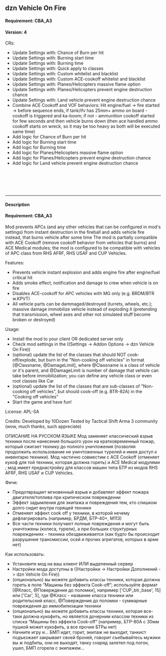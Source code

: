 ## dzn Vehicle On Fire

#### Requirement: CBA_A3
#### Version: 4

CRs:
- Update Settings with: Chance of Burn per hit
- Update Settings with: Burning start time
- Update Settings with: Burning time
- Update Settings with: Quick apply to classes
- Update Settings with: Custom whitelist and blacklist
- Update Settings with: Custom ACE-cookoff whitelist and blacklist
- Update Settings with: Planes/Helicopters massive flame option
- Update Settings with: Planes/Helicopters prevent engine destruction chance
- Update Settings with: Land vehicle prevent engine destruction chance
- Combine ACE Cookoff and VOF behaviors: Hit engine/fuel -> fire started -> before sequence ends, if tank/ifv has 25mm+ ammo on board - cookoff is triggered and ka-boom; if not - ammunition cookoff started for few seconds and then vehicle burns down (then ace handled ammo cookoff starts on wreck, so it may be too heavy as both will be executed same time)
- Add logic for Chance of Burn per hit
- Add logic for Burning start time
- Add logic for Burning time
- Add logic for Planes/Helicopters massive flame option
- Add logic for Planes/Helicopters prevent engine destruction chance
- Add logic for Land vehicle prevent engine destruction chance



<br /><br /><br /><br /><hr />
#### Description
#### Requirement: CBA_A3

Mod prevents APCs (and any other vehicles that can be configured in mod's settings) from instant destruction in the fireball and adds vehicle fire instead, that burns vehicle after some time
The mod is partially compatible with ACE Cookoff (remove cookoff behavior from vehicles that burns) and ACE Medical modules; the mod is configured to be compatible with vehicles of APC class from RHS AFRF, RHS USAF and CUP Vehicles.

Features:
- Prevents vehicle instant explosion and adds engine fire after engine/fuel critical hit
- Adds smoke effect, notification and damage to crew when vehicle is on fire
- Disables ACE-cookoff for APC vehicles with MG only (e.g. BRDM/BTR w.KPVT)
- All vehicle parts can be dammaged/destroyed (turrets, wheels, etc.); massive damage immobilize vehicle instead of exploding it (pretending that transmission, wheel axes and other not simulated stuff become broken or destroyed)

Usage:
- Install the mod to your client OR dedicated server only
- Check mod settings in the ((Settings -> Addon Options -> dzn Vehicle On Fire))
- (optional) update the list of the classes that should NOT cook-off/explode, but burn in the "Non-cooking off vehicles" in format [@Classname, @DamageLimit], where @Classname is a class of vehicle or it's parent, and @DamageLimit is number of damage that vehicle can take before immobilization; you can define any vehicle class or even root classes like Car
- (optional) update the list of the classes that are sub-classes of "Non-cooking off vehicles", but should cook-off (e.g. BTR-82A) in the "Cooking off vehicles"
- Start the game and have fun!

License: APL-SA

Credits:
Developed by 10Dozen
Tested by Tactical Shift Arma 3 community (wow, much thanks, such appreciate)

ОПИСАНИЕ НА РУССКОМ ЯЗЫКЕ
Мод заменяет классический взрыв техники после нанесения большого урон на кратковременный пожар, который сжигает технику до полного уничтожения (позволяя продолжить использование не уничтоженных турелей и имея доступ к инвентарю техники).
Мод частично совместим с ACE Cookoff (отменяет кукоф для той техники, которая должна гореть) и ACE Medical модулями ; мод имеет преднастройку для классов машин типа БТР из модов RHS AFRF, RHS USAF и CUP Vehicles.

Фичи:
- Предотвращает мгновенный взрыв и добавляет эффект пожара двигателя/топлива при критическом повреждении
- Эффект задымления для экипажа и повреждения тем, кто слишком долго сидит внутри горящей техники
- Отменяет эффект cook off у техники, в которой нечему дефлагрировать (например, БРДМ, БТР-40+, М113)
- Все части техники получают полные повреждения и могут быть уничтожены (колеса, турели), а при больших структурных повреждениях - техника обездвиживается (как будто бы происходит разрушение трансмиссии, осей и прочих агрегатов, которых в арме нет)

Как использовать:
- Установите мод на ваш клиент ИЛИ выделенный сервер
- Настройки мода доступны в ((Настройки -> Настройки Дополнений -> dzn Vehicle On Fire))
- (опционально) вы можете добавить классы техники, которая должна гореть в поле “Машины без эффекта Cook-off”; используйте формат [@Класс, @Поверждения до поломки], например ['CUP_btr_base', 15] или ['Car', 5], где @Класс - название класса техники или родительский класс, @Поверждения до поломки - суммарные повреждения до иммобилизации техники
- (опционально) вы можете добавить классы техники, которая все-таки должна кукофить, но является дочерним классом техники из списка “Машины без эффекта Cook-off” (например, БТР-80А с 30мм пушкой может кукофить, а все прочие БТРы нет)
- Начните игру и… БМП идет, горит, экипаж не выходит, танкист подъезжает закрывает своей броней, говорит съебывайтесь мужики вы ж подбиты, они не выходят, танку снаряд залетел под погон, ушел, БМП сгорела с экипажем...